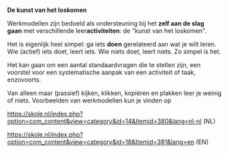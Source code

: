 **De kunst van het loskomen**

Werkmodellen zijn bedoeld als ondersteuning bij het **zelf aan de slag gaan** met verschillende leer**activiteiten**: de "kunst van het loskomen".

Het is eigenlijk heel simpel: ga iets **doen** gerelateerd aan wat je wilt leren. Wie (actief) iets doet, leert iets. Wie niets doet, leert niets. Zo simpel is het. 

Het kan gaan om een aantal standaardvragen die te stellen zijn, een voorstel voor een systematische aanpak van een activiteit of taak, enzovoorts.

Van alleen maar (passief) kijken, klikken, kopiëren en plakken leer je weinig of niets.
Voorbeelden van werkmodellen kun je vinden op

https://skole.nl/index.php?option=com_content&view=category&id=14&Itemid=380&lang=nl-nl (NL)

https://skole.nl/index.php?option=com_content&view=category&id=18&Itemid=381&lang=en (EN)

